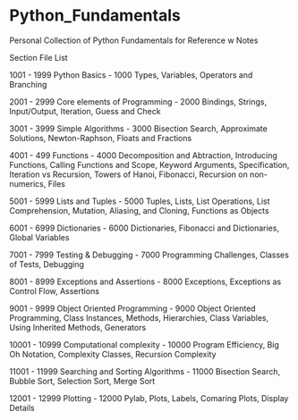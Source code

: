 # Python_Fundamentals
Personal Collection of Python Fundamentals for Reference w Notes

Section File List

1001 - 1999   Python Basics - 1000
  Types, Variables, Operators and Branching

2001 - 2999   Core elements of Programming - 2000
  Bindings, Strings, Input/Output, Iteration, Guess and Check
  
3001 - 3999   Simple Algorithms - 3000
  Bisection Search, Approximate Solutions, Newton-Raphson, Floats and Fractions
  
4001 - 499    Functions - 4000
  Decomposition and Abtraction, Introducing Functions, Calling Functions and Scope, Keyword Arguments, Specification, Iteration vs Recursion, Towers of Hanoi, Fibonacci, Recursion on non-numerics, Files
  
5001 - 5999   Lists and Tuples - 5000
  Tuples, Lists, List Operations, List Comprehension, Mutation, Aliasing, and Cloning, Functions as Objects

6001 - 6999   Dictionaries - 6000
  Dictionaries, Fibonacci and Dictionaries, Global Variables
  
7001 - 7999   Testing & Debugging - 7000
  Programming Challenges, Classes of Tests, Debugging
  
8001 - 8999   Exceptions and Assertions - 8000
  Exceptions, Exceptions as Control Flow, Assertions
  
9001 - 9999   Object Oriented Programming - 9000
  Object Oriented Programming, Class Instances, Methods, Hierarchies, Class Variables, Using Inherited Methods, Generators
  
10001 - 10999 Computational complexity - 10000
  Program Efficiency, Big Oh Notation, Complexity Classes, Recursion Complexity
  
11001 - 11999 Searching and Sorting Algorithms - 11000
  Bisection Search, Bubble Sort, Selection Sort, Merge Sort
  
12001 - 12999 Plotting - 12000
  Pylab, Plots, Labels, Comaring Plots, Display Details
  

  
  

